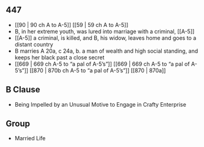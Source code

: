 ## 447
- [[90 | 90 ch A to A-5]] [[59 | 59 ch A to A-5]] 
- B, in her extreme youth, was lured into marriage with a criminal, [[A-5]]
- [[A-5]] a criminal, is killed, and B, his widow, leaves home and goes to a distant country
- B marries A 20a, c 24a, b. a man of wealth and high social standing, and keeps her black past a close secret
- [[669 | 669 ch A-5 to “a pal of A-5’s”]] [[669 | 669 ch A-5 to “a pal of A-5’s”]] [[870 | 870b ch A-5 to “a pal of A-5’s”]] [[870 | 870a]] 

## B Clause
- Being Impelled by an Unusual Motive to Engage in Crafty Enterprise

## Group
- Married Life

